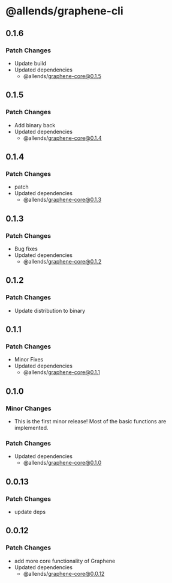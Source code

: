 # @allends/graphene-cli

## 0.1.6

### Patch Changes

- Update build
- Updated dependencies
  - @allends/graphene-core@0.1.5

## 0.1.5

### Patch Changes

- Add binary back
- Updated dependencies
  - @allends/graphene-core@0.1.4

## 0.1.4

### Patch Changes

- patch
- Updated dependencies
  - @allends/graphene-core@0.1.3

## 0.1.3

### Patch Changes

- Bug fixes
- Updated dependencies
  - @allends/graphene-core@0.1.2

## 0.1.2

### Patch Changes

- Update distribution to binary

## 0.1.1

### Patch Changes

- Minor Fixes
- Updated dependencies
  - @allends/graphene-core@0.1.1

## 0.1.0

### Minor Changes

- This is the first minor release! Most of the basic functions are implemented.

### Patch Changes

- Updated dependencies
  - @allends/graphene-core@0.1.0

## 0.0.13

### Patch Changes

- update deps

## 0.0.12

### Patch Changes

- add more core functionality of Graphene
- Updated dependencies
  - @allends/graphene-core@0.0.12
